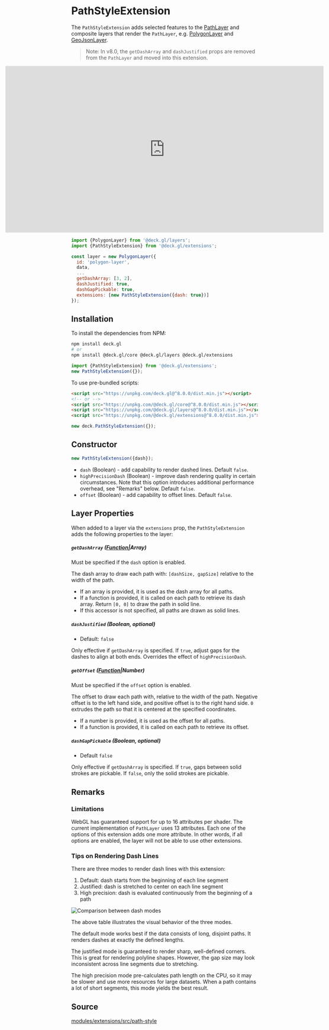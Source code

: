 
# PathStyleExtension

The `PathStyleExtension` adds selected features to the [PathLayer](/docs/api-reference/layers/path-layer.md) and composite layers that render the `PathLayer`, e.g. [PolygonLayer](/docs/api-reference/layers/polygon-layer.md) and [GeoJsonLayer](/docs/api-reference/layers/geojson-layer.md).

> Note: In v8.0, the `getDashArray` and `dashJustified` props are removed from the `PathLayer` and moved into this extension.

<div style="position:relative;height:450px"></div>
<div style="position:absolute;transform:translateY(-450px);padding-left:inherit;padding-right:inherit;left:0;right:0">
  <iframe height="450" style="width: 100%;" scrolling="no" title="deck.gl PathStyleExtension" src="https://codepen.io/vis-gl/embed/dyOMaoX?height=450&theme-id=light&default-tab=result" frameborder="no" loading="lazy" allowtransparency="true" allowfullscreen="true">
    See the Pen <a href='https://codepen.io/vis-gl/pen/dyOMaoX'>deck.gl PathStyleExtension</a> by vis.gl
    (<a href='https://codepen.io/vis-gl'>@vis-gl</a>) on <a href='https://codepen.io'>CodePen</a>.
  </iframe>
</div>

```js
import {PolygonLayer} from '@deck.gl/layers';
import {PathStyleExtension} from '@deck.gl/extensions';

const layer = new PolygonLayer({
  id: 'polygon-layer',
  data,
  ...
  getDashArray: [3, 2],
  dashJustified: true,
  dashGapPickable: true,
  extensions: [new PathStyleExtension({dash: true})]
});
```

## Installation

To install the dependencies from NPM:

```bash
npm install deck.gl
# or
npm install @deck.gl/core @deck.gl/layers @deck.gl/extensions
```

```js
import {PathStyleExtension} from '@deck.gl/extensions';
new PathStyleExtension({});
```

To use pre-bundled scripts:

```html
<script src="https://unpkg.com/deck.gl@^8.0.0/dist.min.js"></script>
<!-- or -->
<script src="https://unpkg.com/@deck.gl/core@^8.0.0/dist.min.js"></script>
<script src="https://unpkg.com/@deck.gl/layers@^8.0.0/dist.min.js"></script>
<script src="https://unpkg.com/@deck.gl/extensions@^8.0.0/dist.min.js"></script>
```

```js
new deck.PathStyleExtension({});
```

## Constructor

```js
new PathStyleExtension({dash});
```

* `dash` (Boolean) - add capability to render dashed lines. Default `false`.
* `highPrecisionDash` (Boolean) - improve dash rendering quality in certain circumstances. Note that this option introduces additional performance overhead, see "Remarks" below. Default `false`.
* `offset` (Boolean) - add capability to offset lines. Default `false`.

## Layer Properties

When added to a layer via the `extensions` prop, the `PathStyleExtension` adds the following properties to the layer:


##### `getDashArray` ([Function](/docs/developer-guide/using-layers.md#accessors)|Array)

Must be specified if the `dash` option is enabled.

The dash array to draw each path with: `[dashSize, gapSize]` relative to the width of the path.

* If an array is provided, it is used as the dash array for all paths.
* If a function is provided, it is called on each path to retrieve its dash array. Return `[0, 0]` to draw the path in solid line.
* If this accessor is not specified, all paths are drawn as solid lines.


##### `dashJustified` (Boolean, optional)

* Default: `false`

Only effective if `getDashArray` is specified. If `true`, adjust gaps for the dashes to align at both ends. Overrides the effect of `highPrecisionDash`.


##### `getOffset` ([Function](/docs/developer-guide/using-layers.md#accessors)|Number)

Must be specified if the `offset` option is enabled.

The offset to draw each path with, relative to the width of the path. Negative offset is to the left hand side, and positive offset is to the right hand side. `0` extrudes the path so that it is centered at the specified coordinates.

* If a number is provided, it is used as the offset for all paths.
* If a function is provided, it is called on each path to retrieve its offset.


##### `dashGapPickable` (Boolean, optional)

* Default `false`

Only effective if `getDashArray` is specified. If `true`, gaps between solid strokes are pickable. If `false`, only the solid strokes are pickable. 

## Remarks

### Limitations

WebGL has guaranteed support for up to 16 attributes per shader. The current implementation of `PathLayer` uses 13 attributes. Each one of the options of this extension adds one more attribute. In other words, if all options are enabled, the layer will not be able to use other extensions.

### Tips on Rendering Dash Lines

There are three modes to render dash lines with this extension:

1. Default: dash starts from the beginning of each line segment
2. Justified: dash is stretched to center on each line segment
3. High precision: dash is evaluated continuously from the beginning of a path

![Comparison between dash modes](https://user-images.githubusercontent.com/2059298/93418881-33555280-f860-11ea-82cc-b57ecf2e48ce.png)

The above table illustrates the visual behavior of the three modes.

The default mode works best if the data consists of long, disjoint paths. It renders dashes at exactly the defined lengths.

The justified mode is guaranteed to render sharp, well-defined corners. This is great for rendering polyline shapes. However, the gap size may look inconsistent across line segments due to stretching.

The high precision mode pre-calculates path length on the CPU, so it may be slower and use more resources for large datasets. When a path contains a lot of short segments, this mode yields the best result.


## Source

[modules/extensions/src/path-style](https://github.com/visgl/deck.gl/tree/master/modules/extensions/src/path-style)
